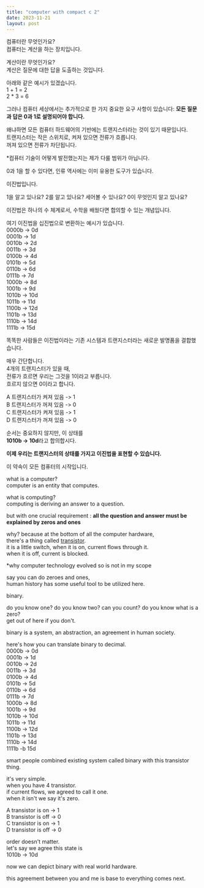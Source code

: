 ```yaml
---
title: "computer with compact c 2"
date: 2023-11-21
layout: post
---
```


컴퓨터란 무엇인가요?  
컴퓨터는 계산을 하는 장치입니다.  
  
계산이란 무엇인가요?  
계산은 질문에 대한 답을 도출하는 것입니다.  
  
아래와 같은 예시가 있겠습니다.  
1 + 1 = 2  
2 * 3 = 6  
  
그러나 컴퓨터 세상에서는 추가적으로 한 가지 중요한 요구 사항이 있습니다: **모든 질문과 답은 0과 1로 설명되어야 합니다.**  
  
왜냐하면 모든 컴퓨터 하드웨어의 기반에는 트랜지스터라는 것이 있기 때문입니다.  
트랜지스터는 작은 스위치로, 켜져 있으면 전류가 흐릅니다.  
꺼져 있으면 전류가 차단됩니다.  
  
*컴퓨터 기술이 어떻게 발전했는지는 제가 다룰 범위가 아닙니다.  
  
0과 1을 할 수 있다면, 인류 역사에는 이미 유용한 도구가 있습니다.  
  
이진법입니다.  
  
1을 알고 있나요? 2를 알고 있나요? 세어볼 수 있나요? 0이 무엇인지 알고 있나요?  
  
이진법은 하나의 수 체계로서, 수학을 배웠다면 합의할 수 있는 개념입니다.  
  
여기 이진법을 십진법으로 변환하는 예시가 있습니다.  
0000b -> 0d  
0001b -> 1d  
0010b -> 2d  
0011b -> 3d  
0100b -> 4d  
0101b -> 5d  
0110b -> 6d  
0111b -> 7d  
1000b -> 8d  
1001b -> 9d  
1010b -> 10d  
1011b -> 11d  
1100b -> 12d  
1101b -> 13d  
1110b -> 14d  
1111b -> 15d  

    
똑똑한 사람들은 이진법이라는 기존 시스템과 트랜지스터라는 새로운 발명품을 결합했습니다.  
  
매우 간단합니다.  
4개의 트랜지스터가 있을 때,  
전류가 흐르면 우리는 그것을 1이라고 부릅니다.  
흐르지 않으면 0이라고 합니다.  
  
A 트랜지스터가 켜져 있음 -> 1  
B 트랜지스터가 꺼져 있음 -> 0  
C 트랜지스터가 켜져 있음 -> 1  
D 트랜지스터가 꺼져 있음 -> 0  
  
순서는 중요하지 않지만, 이 상태를  
**1010b -> 10d**라고 합의합시다.  
  
**이제 우리는 트랜지스터의 상태를 가지고 이진법을 표현할 수 있습니다.**  
  
이 약속이 모든 컴퓨터의 시작입니다.  
  
what is a computer?  
computer is an entity that computes.  
  
what is computing?  
computing is deriving an answer to a question.  
  
but with one crucial requirement : **all the question and answer must be explained by zeros and ones**  
 
why? because at the bottom of all the computer hardware,   
there's a thing called [transistor]([https://en.wikipedia.org/wiki/Transister](https://en.wikipedia.org/wiki/Transistor)https://en.wikipedia.org/wiki/Transistor).  
it is a little switch, when it is on, current flows through it.  
when it is off, current is blocked.  
  
*why computer technology evolved so is not in my scope  
  
say you can do zeroes and ones,   
human history has some useful tool to be utilized here.  
  
binary.  
  
do you know one? do you know two? can you count? do you know what is a zero?  
get out of here if you don't.  
  
binary is a system, an abstraction, an agreement in human society.  
  
here's how you can translate binary to decimal.  
0000b -> 0d  
0001b -> 1d  
0010b -> 2d  
0011b -> 3d  
0100b -> 4d  
0101b -> 5d  
0110b -> 6d  
0111b -> 7d  
1000b -> 8d  
1001b -> 9d  
1010b -> 10d  
1011b -> 11d  
1100b -> 12d  
1101b -> 13d  
1110b -> 14d  
1111b -b 15d  
  
smart people combined existing system called binary with this transistor thing.  
  
it's very simple.  
when you have 4 transistor.  
if current flows, we agreed to call it one.  
when it isn't we say it's zero.  
  
A transistor is on  -> 1  
B transistor is off -> 0  
C transistor is on  -> 1  
D transistor is off -> 0  
  
order doesn't matter.  
let's say we agree this state is   
1010b -> 10d  
  
now we can depict binary with real world hardware.  
  
this agreement between you and me is base to everything comes next.  

  
